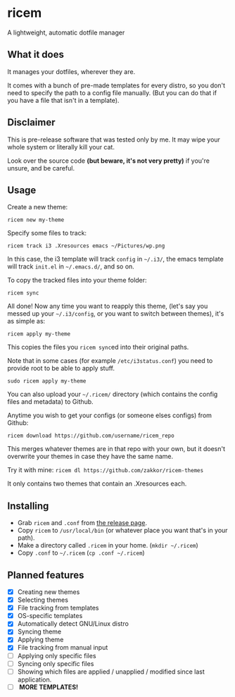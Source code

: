 # ricem
A lightweight, automatic dotfile manager

## What it does
It manages your dotfiles, wherever they are.

It comes with a bunch of pre-made templates for every distro, so you don't need to specify the path to a config file manually. (But you can do that if you have a file that isn't in a template).

## Disclaimer
This is pre-release software that was tested only by me. It may wipe your whole system or literally kill your cat.

Look over the source code <b>(but beware, it's not very pretty)</b> if you're unsure, and be careful.

## Usage
Create a new theme:

`ricem new my-theme`

Specify some files to track:

`ricem track i3 .Xresources emacs ~/Pictures/wp.png`

In this case, the i3 template will track `config` in `~/.i3/`, the emacs template will track `init.el` in `~/.emacs.d/`, and so on.

To copy the tracked files into your theme folder:

`ricem sync`

All done! Now any time you want to reapply this theme, (let's say you messed up your `~/.i3/config`, or you want to switch between themes), it's as simple as:

`ricem apply my-theme`

This copies the files you `ricem sync`ed into their original paths.

Note that in some cases (for example `/etc/i3status.conf`) you need to provide root to be able to apply stuff.

`sudo ricem apply my-theme`

You can also upload your `~/.ricem/` directory (which contains the config files and metadata) to Github.

Anytime you wish to get your configs (or someone elses configs) from Github:

`ricem download https://github.com/username/ricem_repo`

This merges whatever themes are in that repo with your own, but it doesn't overwrite your themes in case they have the same name.

Try it with mine: `ricem dl https://github.com/zakkor/ricem-themes`

It only contains two themes that contain an .Xresources each.

## Installing
- Grab `ricem` and `.conf` from [the release page](https://github.com/zakkor/ricem/releases/tag/v0.2-alpha).
- Copy `ricem` to `/usr/local/bin` (or whatever place you want that's in your path).
- Make a directory called `.ricem` in your home. (`mkdir ~/.ricem`)
- Copy `.conf` to `~/.ricem` (`cp .conf ~/.ricem`)

## Planned features
- [x] Creating new themes
- [x] Selecting themes
- [x] File tracking from templates
- [x] OS-specific templates
- [x] Automatically detect GNU/Linux distro
- [x] Syncing theme
- [x] Applying theme
- [x] File tracking from manual input
- [ ] Applying only specific files
- [ ] Syncing only specific files
- [ ] Showing which files are applied / unapplied / modified since last application.
- [ ] <b> MORE TEMPLATES! </b>
